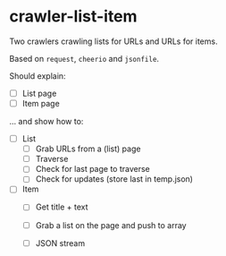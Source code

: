 # crawler-list-item
Two crawlers crawling lists for URLs and URLs for items.

Based on `request`, `cheerio` and `jsonfile`.

Should explain:
* [ ] List page
* [ ] Item page

... and show how to:
* [ ] List
  * [ ] Grab URLs from a (list) page
  * [ ] Traverse
  * [ ] Check for last page to traverse
  * [ ] Check for updates (store last in temp.json)
* [ ] Item
  * [ ] Get title + text
  * [ ] Grab a list on the page and push to array
  * [ ] JSON stream

